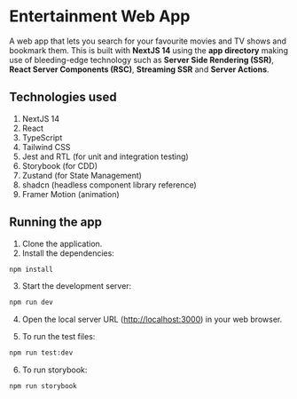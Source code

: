 # Entertainment Web App

A web app that lets you search for your favourite movies and TV shows and bookmark them. This is built with **NextJS 14** using the **app directory** making use of bleeding-edge technology such as **Server Side Rendering (SSR)**, **React Server Components (RSC)**, **Streaming SSR** and **Server Actions**.

## Technologies used

1. NextJS 14
2. React
3. TypeScript
4. Tailwind CSS
5. Jest and RTL (for unit and integration testing)
6. Storybook (for CDD)
7. Zustand (for State Management)
8. shadcn (headless component library reference)
9. Framer Motion (animation)

## Running the app

1. Clone the application.
2. Install the dependencies:

```bash
npm install
```

3. Start the development server:

```bash
npm run dev
```

4. Open the local server URL ([http://localhost:3000](http://localhost:3000)) in your web browser.

5. To run the test files:

```bash
npm run test:dev
```

6. To run storybook:

```bash
npm run storybook
```
